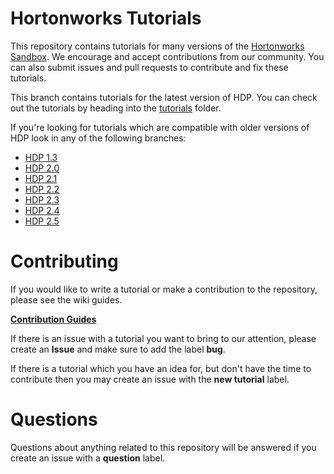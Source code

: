 # Hortonworks Tutorials

This repository contains tutorials for many versions of the [Hortonworks Sandbox](https://hortonworks.com/products/hortonworks-sandbox/). We encourage and accept contributions from our community. You can also submit issues and pull requests to contribute and fix these tutorials.

This branch contains tutorials for the latest version of HDP. You can check out the tutorials by heading into the [tutorials](tutorials/) folder.

If you're looking for tutorials which are compatible with older versions of HDP look in any of the following branches:

- [HDP 1.3](https://github.com/hortonworks/tutorials/tree/hdp-1.3)
- [HDP 2.0](https://github.com/hortonworks/tutorials/tree/hdp-2.0)
- [HDP 2.1](https://github.com/hortonworks/tutorials/tree/hdp-2.1)
- [HDP 2.2](https://github.com/hortonworks/tutorials/tree/hdp-2.2)
- [HDP 2.3](https://github.com/hortonworks/tutorials/tree/hdp-2.3)
- [HDP 2.4](https://github.com/hortonworks/tutorials/tree/hdp/tutorials)
- [HDP 2.5](https://github.com/hortonworks/tutorials/tree/hdp-2.5/tutorials)

# Contributing 

If you would like to write a tutorial or make a contribution to the repository, please see the wiki guides. 

[**Contribution Guides**](https://github.com/hortonworks/tutorials/wiki)

If there is an issue with a tutorial you want to bring to our attention, please create an **Issue** and make sure to add the label **bug**.

If there is a tutorial which you have an idea for, but don't have the time to contribute then you may create an issue with the **new tutorial** label.

# Questions

Questions about anything related to this repository will be answered if you create an issue with a **question** label.
